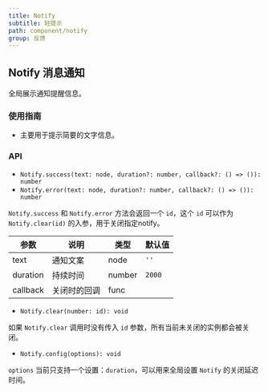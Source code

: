 ```yaml
---
title: Notify
subtitle: 轻提示
path: component/notify
group: 反馈
---
```


## Notify 消息通知

全局展示通知提醒信息。

### 使用指南

- 主要用于提示简要的文字信息。

### API

- `Notify.success(text: node, duration?: number, callback?: () => ()): number`
- `Notify.error(text: node, duration?: number, callback?: () => ()): number`

`Notify.success` 和 `Notify.error` 方法会返回一个 `id`，这个 `id` 可以作为 `Notify.clear(id)` 的入参，用于关闭指定notify。

| 参数       | 说明            | 类型     | 默认值    |
| -------- | ------------- | ------ | ------ |
| text     | 通知文案    | node   | `''`   |
| duration | 持续时间          | number | `2000` |
| callback | 关闭时的回调 | func   |        |

- `Notify.clear(number: id): void`

如果 `Notify.clear` 调用时没有传入 `id` 参数，所有当前未关闭的实例都会被关闭。

- `Notify.config(options): void`

`options` 当前只支持一个设置：`duration`，可以用来全局设置 `Notify` 的关闭延迟时间。
